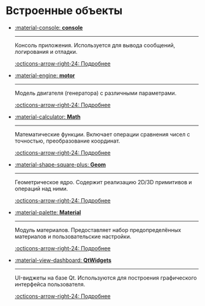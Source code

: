 # Встроенные объекты

<div class="grid cards" markdown>

-   [:material-console: **console**](console/index.md)

    ---

    Консоль приложения. Используется для вывода сообщений, логирования и отладки.

    [:octicons-arrow-right-24: Подробнее](console/index.md)

-   [:material-engine: **motor**](motor/index.md)

    ---

    Модель двигателя (генератора) с различными параметрами.

    [:octicons-arrow-right-24: Подробнее](motor/index.md)

-   [:material-calculator: **Math**](Math/index.md)

    ---

    Математические функции. Включает операции сравнения чисел с точностью, преобразование координат.

    [:octicons-arrow-right-24: Подробнее](Math/index.md)

-   [:material-shape-square-plus: **Geom**](Geom/index.md)

    ---

    Геометрическое ядро. Содержит реализацию 2D/3D примитивов и операций над ними.

    [:octicons-arrow-right-24: Подробнее](Geom/index.md)

-   [:material-palette: **Material**](Material/index.md)

    ---

    Модуль материалов. Предоставляет набор предопределённых материалов и пользовательские настройки.

    [:octicons-arrow-right-24: Подробнее](Material/index.md)

-   [:material-view-dashboard: **QtWidgets**](QtWidgets/index.md)

    ---

    UI-виджеты на базе Qt. Используются для построения графического интерфейса пользователя.

    [:octicons-arrow-right-24: Подробнее](QtWidgets/index.md)

</div>